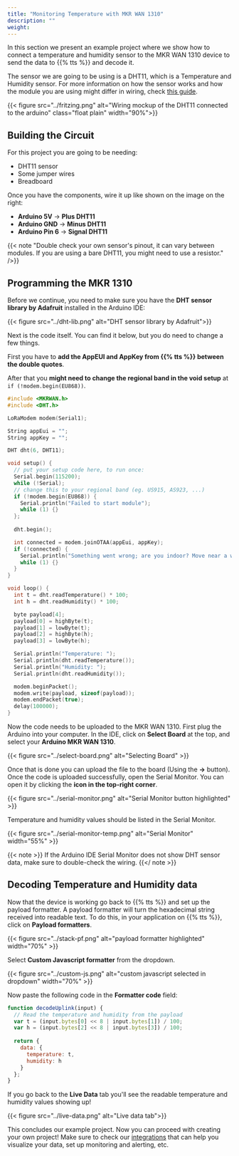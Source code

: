 ```yaml
---
title: "Monitoring Temperature with MKR WAN 1310"
description: ""
weight:
---
```


In this section we present an example project where we show how to connect a temperature and humidity sensor to the MKR WAN 1310 device to send the data to {{% tts %}} and decode it.

<!--more-->

The sensor we are going to be using is a DHT11, which is a Temperature and Humidity sensor. For more information on how the sensor works and how the module you are using might differ in wiring, check [this guide](https://www.circuitbasics.com/how-to-set-up-the-dht11-humidity-sensor-on-an-arduino/).

{{< figure src="../fritzing.png" alt="Wiring mockup of the DHT11 connected to the arduino" class="float plain" width="90%">}}

## Building the Circuit

For this project you are going to be needing:
- DHT11 sensor
- Some jumper wires
- Breadboard

Once you have the components, wire it up like shown on the image on the right:
- **Arduino 5V** -> **Plus DHT11**
- **Arduino GND** -> **Minus DHT11**
- **Arduino Pin 6** -> **Signal DHT11**

{{< note "Double check your own sensor's pinout, it can vary between modules. If you are using a bare DHT11, you might need to use a resistor." />}}

## Programming the MKR 1310

Before we continue, you need to make sure you have the **DHT sensor library by Adafruit** installed in the Arduino IDE:  

{{< figure src="../dht-lib.png" alt="DHT sensor library by Adafruit">}}

Next is the code itself. You can find it below, but you do need to change a few things. 

First you have to **add the AppEUI and AppKey from {{% tts %}} between the double quotes**. 

After that you **might need to change the regional band in the void setup** at `if (!modem.begin(EU868))`.

```cpp
#include <MKRWAN.h>
#include <DHT.h>

LoRaModem modem(Serial1);

String appEui = "";
String appKey = "";

DHT dht(6, DHT11);

void setup() {
  // put your setup code here, to run once:
  Serial.begin(115200);
  while (!Serial);
  // change this to your regional band (eg. US915, AS923, ...)
  if (!modem.begin(EU868)) {
    Serial.println("Failed to start module");
    while (1) {}
  };
  
  dht.begin();

  int connected = modem.joinOTAA(appEui, appKey);
  if (!connected) {
    Serial.println("Something went wrong; are you indoor? Move near a window and retry");
    while (1) {}
  }
}

void loop() {
  int t = dht.readTemperature() * 100;
  int h = dht.readHumidity() * 100;

  byte payload[4];
  payload[0] = highByte(t);
  payload[1] = lowByte(t);
  payload[2] = highByte(h);
  payload[3] = lowByte(h);

  Serial.println("Temperature: ");
  Serial.println(dht.readTemperature());
  Serial.println("Humidity: ");
  Serial.println(dht.readHumidity());

  modem.beginPacket();
  modem.write(payload, sizeof(payload));
  modem.endPacket(true);
  delay(100000);
}
```

Now the code needs to be uploaded to the MKR WAN 1310. First plug the Arduino into your computer. In the IDE, click on **Select Board** at the top, and select your **Arduino MKR WAN 1310**.  

{{< figure src="../select-board.png" alt="Selecting Board" >}}

Once that is done you can upload the file to the board (Using the **->** button). Once the code is uploaded successfully, open the Serial Monitor. You can open it by clicking the **icon in the top-right corner**.

{{< figure src="../serial-monitor.png" alt="Serial Monitor button highlighted" >}}

Temperature and humidity values should be listed in the Serial Monitor.  

{{< figure src="../serial-monitor-temp.png" alt="Serial Monitor" width="55%" >}}

{{< note >}}
If the Arduino IDE Serial Monitor does not show DHT sensor data, make sure to double-check the wiring.
{{</ note >}}


## Decoding Temperature and Humidity data

Now that the device is working go back to {{% tts %}} and set up the payload formatter. A payload formatter will turn the hexadecimal string received into readable text. To do this, in your application on {{% tts %}}, click on **Payload formatters**.

{{< figure src="../stack-pf.png" alt="payload formatter highlighted" width="70%" >}}

Select **Custom Javascript formatter** from the dropdown.  

{{< figure src="../custom-js.png" alt="custom javascript selected in dropdown" width="70%"   >}}

Now paste the following code in the **Formatter code** field:  
```js
function decodeUplink(input) {
  // Read the temperature and humidity from the payload
  var t = (input.bytes[0] << 8 | input.bytes[1]) / 100;
  var h = (input.bytes[2] << 8 | input.bytes[3]) / 100; 
  
  return {
    data: {
      temperature: t,
      humidity: h
    }
  };
}
```

If you go back to the **Live Data** tab you'll see the readable temperature and humidity values showing up!  

{{< figure src="../live-data.png" alt="Live data tab">}}

This concludes our example project. Now you can proceed with creating your own project! Make sure to check our [integrations](https://www.thethingsindustries.com/docs/integrations/) that can help you visualize your data, set up monitoring and alerting, etc.  